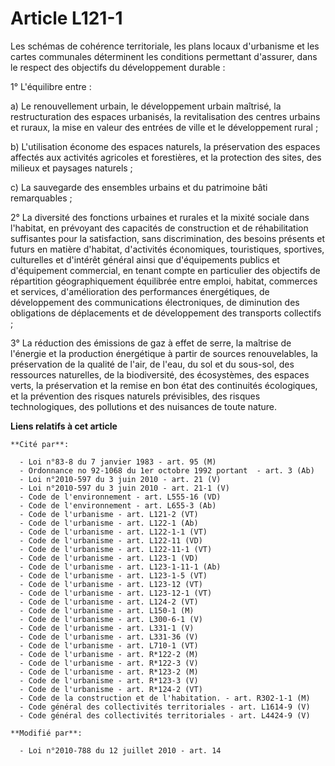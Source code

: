 # Article L121-1

Les schémas de cohérence territoriale, les plans locaux d'urbanisme et les cartes communales déterminent les conditions
permettant d'assurer, dans le respect des objectifs du développement durable : 

1° L'équilibre entre : 

a) Le renouvellement urbain, le développement urbain maîtrisé, la restructuration des espaces urbanisés, la revitalisation
des centres urbains et ruraux, la mise en valeur des entrées de ville et le développement rural ; 

b) L'utilisation économe des espaces naturels, la préservation des espaces affectés aux activités agricoles et forestières,
et la protection des sites, des milieux et paysages naturels ; 

c) La sauvegarde des ensembles urbains et du patrimoine bâti remarquables ; 

2° La diversité des fonctions urbaines et rurales et la mixité sociale dans l'habitat, en prévoyant des capacités de
construction et de réhabilitation suffisantes pour la satisfaction, sans discrimination, des besoins présents et futurs en
matière d'habitat, d'activités économiques, touristiques, sportives, culturelles et d'intérêt général ainsi que d'équipements
publics et d'équipement commercial, en tenant compte en particulier des objectifs de répartition géographiquement équilibrée
entre emploi, habitat, commerces et services, d'amélioration des performances énergétiques, de développement des
communications électroniques, de diminution des obligations de déplacements et de développement des transports collectifs ; 

3° La réduction des émissions de gaz à effet de serre, la maîtrise de l'énergie et la production énergétique à partir de
sources renouvelables, la préservation de la qualité de l'air, de l'eau, du sol et du sous-sol, des ressources naturelles, de
la biodiversité, des écosystèmes, des espaces verts, la préservation et la remise en bon état des continuités écologiques, et
la prévention des risques naturels prévisibles, des risques technologiques, des pollutions et des nuisances de toute nature.

**Liens relatifs à cet article**

	**Cité par**:

	  - Loi n°83-8 du 7 janvier 1983 - art. 95 (M)
	  - Ordonnance no 92-1068 du 1er octobre 1992 portant  - art. 3 (Ab)
	  - Loi n°2010-597 du 3 juin 2010 - art. 21 (V)
	  - Loi n°2010-597 du 3 juin 2010 - art. 21-1 (V)
	  - Code de l'environnement - art. L555-16 (VD)
	  - Code de l'environnement - art. L655-3 (Ab)
	  - Code de l'urbanisme - art. L121-2 (VT)
	  - Code de l'urbanisme - art. L122-1 (Ab)
	  - Code de l'urbanisme - art. L122-1-1 (VT)
	  - Code de l'urbanisme - art. L122-11 (VD)
	  - Code de l'urbanisme - art. L122-11-1 (VT)
	  - Code de l'urbanisme - art. L123-1 (VD)
	  - Code de l'urbanisme - art. L123-1-11-1 (Ab)
	  - Code de l'urbanisme - art. L123-1-5 (VT)
	  - Code de l'urbanisme - art. L123-12 (VT)
	  - Code de l'urbanisme - art. L123-12-1 (VT)
	  - Code de l'urbanisme - art. L124-2 (VT)
	  - Code de l'urbanisme - art. L150-1 (M)
	  - Code de l'urbanisme - art. L300-6-1 (V)
	  - Code de l'urbanisme - art. L331-1 (V)
	  - Code de l'urbanisme - art. L331-36 (V)
	  - Code de l'urbanisme - art. L710-1 (VT)
	  - Code de l'urbanisme - art. R*122-2 (M)
	  - Code de l'urbanisme - art. R*122-3 (V)
	  - Code de l'urbanisme - art. R*123-2 (M)
	  - Code de l'urbanisme - art. R*123-3 (V)
	  - Code de l'urbanisme - art. R*124-2 (VT)
	  - Code de la construction et de l'habitation. - art. R302-1-1 (M)
	  - Code général des collectivités territoriales - art. L1614-9 (V)
	  - Code général des collectivités territoriales - art. L4424-9 (V)

	**Modifié par**:

	  - Loi n°2010-788 du 12 juillet 2010 - art. 14
